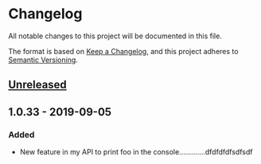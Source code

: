 # Changelog
All notable changes to this project will be documented in this file.

The format is based on [Keep a Changelog](https://keepachangelog.com/en/1.0.0/),
and this project adheres to [Semantic Versioning](https://semver.org/spec/v2.0.0.html).

## [Unreleased]

## 1.0.33 - 2019-09-05
### Added
- New feature in my API to print foo in the console.............dfdfdfdfsdfsdf

[Unreleased]: https://github.com/serdartkm/authjs/compare/v1.0.33...master
